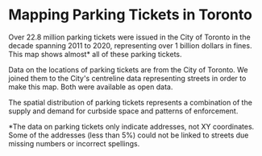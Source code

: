 # Mapping Parking Tickets in Toronto

Over 22.8 million parking tickets were issued in the City of Toronto in the decade spanning 2011 to 2020, representing over 1 billion dollars in fines. This map shows almost* all of these parking tickets.

Data on the locations of parking tickets are from the City of Toronto. We joined them to the City's centreline data representing streets in order to make this map. Both were available as open data.

The spatial distribution of parking tickets represents a combination of the supply and demand for curbside space and patterns of enforcement. 

*The data on parking tickets only indicate addresses, not XY coordinates. Some of the addresses (less than 5%) could not be linked to streets due missing numbers or incorrect spellings.
